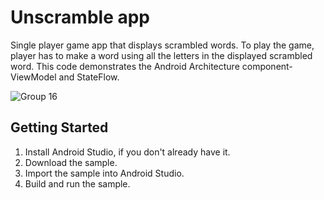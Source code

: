Unscramble app
=================================

Single player game app that displays scrambled words. To play the game, player has to make a
word using all the letters in the displayed scrambled word.
This code demonstrates the Android Architecture component- ViewModel and StateFlow.

![Group 16](https://github.com/user-attachments/assets/b653e37e-0454-4d2a-b85c-9449cec0b520)

Getting Started
---------------
1. Install Android Studio, if you don't already have it.
2. Download the sample.
3. Import the sample into Android Studio.
4. Build and run the sample.
